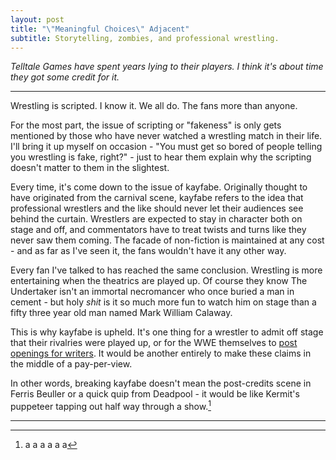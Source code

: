```yaml
---
layout: post
title: "\"Meaningful Choices\" Adjacent"
subtitle: Storytelling, zombies, and professional wrestling.
---
```


_Telltale Games have spent years lying to their players. I think it's about time they got some credit for it._

---

Wrestling is scripted. I know it. We all do. The fans more than anyone.

For the most part, the issue of scripting or "fakeness" is only gets mentioned by those who have never watched a wrestling match in their life. I'll bring it up myself on occasion - "You must get so bored of people telling you wrestling is fake, right?" - just to hear them explain why the scripting doesn't matter to them in the slightest.

Every time, it's come down to the issue of kayfabe. Originally thought to have originated from the carnival scene, kayfabe refers to the idea that professional wrestlers and the like should never let their audiences see behind the curtain. Wrestlers are expected to stay in character both on stage and off, and commentators have to treat twists and turns like they never saw them coming. The facade of non-fiction is maintained at any cost - and as far as I've seen it, the fans wouldn't have it any other way. 

Every fan I've talked to has reached the same conclusion. Wrestling is more entertaining when the theatrics are played up. Of course they know The Undertaker isn't an immortal necromancer who once buried a man in cement - but holy _shit_ is it so much more fun to watch him on stage than a fifty three year old man named Mark William Calaway.

This is why kayfabe is upheld. It's one thing for a wrestler to admit off stage that their rivalries were played up, or for the WWE themselves to [post openings for writers](https://wwecorp.wd5.myworkdayjobs.com/en-US/wwecorp/job/Stamford-CT--Headquarters/Writer_R0001288-1). It would be another entirely to make these claims in the middle of a pay-per-view.

In other words, breaking kayfabe doesn't mean the post-credits scene in Ferris Beuller or a quick quip from Deadpool - it would be like Kermit's puppeteer tapping out half way through a show.[^1]

---
[^1]: a a a a a a


